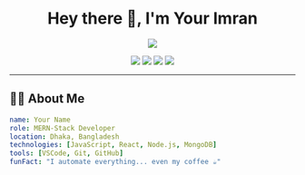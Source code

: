 <h1 align="center">Hey there 👋, I'm Your Imran</h1>

<p align="center">
  <img src="https://readme-typing-svg.herokuapp.com/?lines=MERN-stack+developer+%F0%9F%92%BB;Open+source+enthusiast+%F0%9F%A4%96;Always+learning+new+tech+%F0%9F%93%9A&center=true&width=500&height=45">
</p>

<p align="center">
  <a href="https://yourwebsite.com"><img src="https://img.shields.io/badge/Portfolio-000?style=for-the-badge&logo=firefox&logoColor=white" /></a>
  <a href="https://linkedin.com/in/yourprofile"><img src="https://img.shields.io/badge/LinkedIn-0077B5?style=for-the-badge&logo=linkedin&logoColor=white" /></a>
  <a href="https://twitter.com/yourhandle"><img src="https://img.shields.io/badge/Twitter-1DA1F2?style=for-the-badge&logo=twitter&logoColor=white" /></a>
  <a href="mailto:you@example.com"><img src="https://img.shields.io/badge/Email-D14836?style=for-the-badge&logo=gmail&logoColor=white" /></a>
</p>

---

## 👨‍💻 About Me

```yaml
name: Your Name
role: MERN-Stack Developer
location: Dhaka, Bangladesh
technologies: [JavaScript, React, Node.js, MongoDB]
tools: [VSCode, Git, GitHub]
funFact: "I automate everything... even my coffee ☕"
